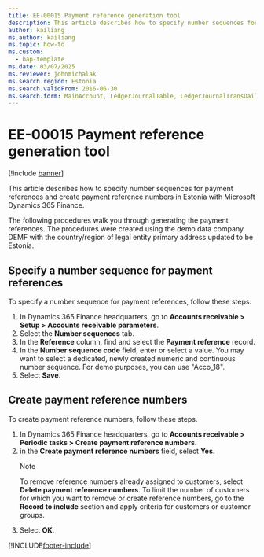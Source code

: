 ```yaml
---
title: EE-00015 Payment reference generation tool
description: This article describes how to specify number sequences for payment references and create payment reference numbers in Estonia with Microsoft Dynamics 365 Finance.
author: kailiang
ms.author: kailiang
ms.topic: how-to
ms.custom: 
  - bap-template
ms.date: 03/07/2025
ms.reviewer: johnmichalak
ms.search.region: Estonia
ms.search.validFrom: 2016-06-30
ms.search.form: MainAccount, LedgerJournalTable, LedgerJournalTransDaily
---
```

# EE-00015 Payment reference generation tool

[!include [banner](../../includes/banner.md)]

This article describes how to specify number sequences for payment references and create payment reference numbers in Estonia with Microsoft Dynamics 365 Finance.

The following procedures walk you through generating the payment references. The procedures were created using the demo data company DEMF with the country/region of legal entity primary address updated to be Estonia.

## Specify a number sequence for payment references

To specify a number sequence for payment references, follow these steps.

1. In Dynamics 365 Finance headquarters, go to **Accounts receivable \> Setup \> Accounts receivable parameters**.
1. Select the **Number sequences** tab.
1. In the **Reference** column, find and select the **Payment reference** record.
1. In the **Number sequence code** field, enter or select a value. You may want to select a dedicated, newly created numeric and continuous number sequence. For demo purposes, you can use  "Acco_18".  
1. Select **Save**.

## Create payment reference numbers

To create payment reference numbers, follow these steps.

1. In Dynamics 365 Finance headquarters, go to **Accounts receivable \> Periodic tasks \> Create payment reference numbers**.
2. in the **Create payment reference numbers** field, select **Yes**.
    > [!NOTE]
    > To remove reference numbers already assigned to customers, select **Delete payment reference numbers**. To limit the number of customers for which you want to remove or create reference numbers, go to the **Record to include** section and apply criteria for customers or customer groups.  
3. Select **OK**.



[!INCLUDE[footer-include](../../../includes/footer-banner.md)]
